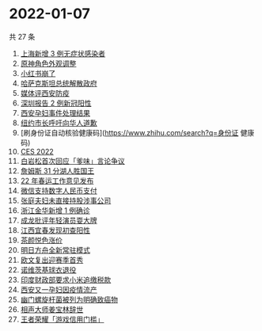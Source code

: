 # 2022-01-07

共 27 条

<!-- BEGIN -->
<!-- 最后更新时间 Fri Jan 07 2022 11:13:13 GMT+0800 (China Standard Time) -->

1. [上海新增 3 例无症状感染者](https://www.zhihu.com/search?q=上海疫情)
1. [原神角色外观调整](https://www.zhihu.com/search?q=原神)
1. [小红书崩了](https://www.zhihu.com/search?q=小红书崩了)
1. [哈萨克斯坦总统解散政府](https://www.zhihu.com/search?q=哈萨克斯坦)
1. [媒体评西安防疫](https://www.zhihu.com/search?q=西安疫情)
1. [深圳报告 2 例新冠阳性](https://www.zhihu.com/search?q=深圳疫情)
1. [西安孕妇事件处理结果](https://www.zhihu.com/search?q=西安孕妇)
1. [纽约市长呼吁向华人道歉](https://www.zhihu.com/search?q=纽约市长道歉)
1. [刷身份证自动核验健康码](https://www.zhihu.com/search?q=身份证 健康码)
1. [CES 2022](https://www.zhihu.com/search?q=CES2022)
1. [白岩松首次回应「爹味」言论争议](https://www.zhihu.com/search?q=白岩松)
1. [詹姆斯 31 分湖人胜国王](https://www.zhihu.com/search?q=湖人)
1. [22 年春运工作意见发布](https://www.zhihu.com/search?q=春运工作意见)
1. [微信支持数字人民币支付](https://www.zhihu.com/search?q=数字人民币)
1. [张庭夫妇未直接持股涉事公司](https://www.zhihu.com/search?q=张庭夫妇)
1. [浙江金华新增 1 例确诊](https://www.zhihu.com/search?q=浙江疫情)
1. [成龙批评年轻演员耍大牌](https://www.zhihu.com/search?q=成龙批评年轻演员)
1. [江西宜春发现初查阳性](https://www.zhihu.com/search?q=江西宜春疫情)
1. [茶颜悦色涨价](https://www.zhihu.com/search?q=茶颜悦色)
1. [明日方舟全新常驻模式](https://www.zhihu.com/search?q=明日方舟)
1. [欧文复出迎赛季首秀](https://www.zhihu.com/search?q=欧文复出)
1. [诺维茨基球衣退役](https://www.zhihu.com/search?q=诺维茨基)
1. [印度财政部要求小米追缴税款](https://www.zhihu.com/search?q=小米)
1. [西安又一孕妇因疫情流产](https://www.zhihu.com/search?q=西安孕妇流产)
1. [幽门螺旋杆菌被列为明确致癌物](https://www.zhihu.com/search?q=幽门螺旋杆菌)
1. [相声大师姜宝林辞世](https://www.zhihu.com/search?q=姜宝林)
1. [王者荣耀「游戏信用门槛」](https://www.zhihu.com/search?q=王者荣耀)

<!-- END -->
